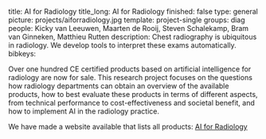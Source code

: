 title: AI for Radiology
title_long: AI for Radiology
finished: false
type: general
picture: projects/aiforradiology.jpg
template: project-single
groups: diag
people: Kicky van Leeuwen, Maarten de Rooij, Steven Schalekamp, Bram van Ginneken, Matthieu Rutten
description: Chest radiography is ubiquitous in radiology. We develop tools to interpret these exams automatically.
bibkeys: 

Over one hundred CE certified products based on artificial intelligence for radiology are now for sale. This research project focuses on the questions how radiology departments can obtain an overview of the available products, how to best evaluate these products in terms of different aspects, from technical performance to cost-effectiveness and societal benefit, and how to implement AI in the radiology practice.

We have made a website available that lists all products: [AI for Radiology](https://grand-challenge.org/aiforradiology/)
